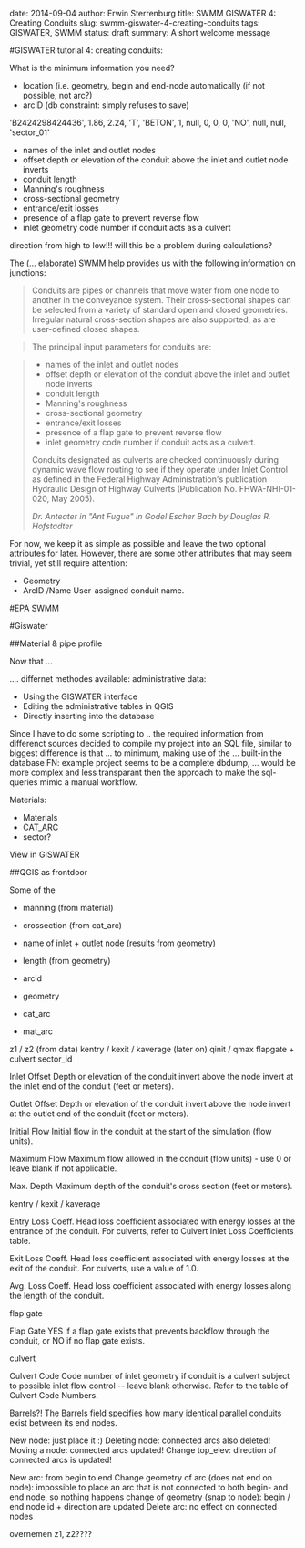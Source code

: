 date: 2014-09-04
author: Erwin Sterrenburg
title: SWMM GISWATER 4: Creating Conduits
slug: swmm-giswater-4-creating-conduits
tags: GISWATER, SWMM
status: draft
summary: A short welcome message

#GISWATER tutorial 4: creating conduits:

What is the minimum information you need?

- location (i.e. geometry, begin and end-node automatically (if not possible, not arc?)
- arcID (db constraint: simply refuses to save)

'B2424298424436', 1.86, 2.24, 'T', 'BETON', 1, null, 0, 0, 0, 'NO', null, null, 'sector_01'

- names of the inlet and outlet nodes
- offset depth or elevation of the conduit above the inlet and outlet node inverts
- conduit length
- Manning's roughness
- cross-sectional geometry
- entrance/exit losses
- presence of a flap gate to prevent reverse flow
- inlet geometry code number if conduit acts as a culvert

direction from high to low!!! will this be a problem during calculations?


The (... elaborate) SWMM help provides us with the following information on junctions:
>   Conduits are pipes or channels that move water from one node to another in the conveyance system.
>   Their cross-sectional shapes can be selected from a variety of standard open and closed geometries.
>   Irregular natural cross-section shapes are also supported, as are user-defined closed shapes.

>   The principal input parameters for conduits are:

>   * names of the inlet and outlet nodes
>   * offset depth or elevation of the conduit above the inlet and outlet node inverts
>   * conduit length
>   * Manning's roughness
>   * cross-sectional geometry
>   * entrance/exit losses
>   * presence of a flap gate to prevent reverse flow
>   * inlet geometry code number if conduit acts as a culvert.
>
>   Conduits designated as culverts are checked continuously during dynamic wave flow routing
>   to see if they operate under Inlet Control as defined in the Federal Highway Administration's
>   publication Hydraulic Design of Highway Culverts (Publication No. FHWA-NHI-01-020, May 2005).
>
>   <cite>Dr. Anteater in "Ant Fugue" in Godel Escher Bach by Douglas R. Hofstadter</cite>

For now, we keep it as simple as possible and leave the two optional attributes for later. However, there are some other
attributes that may seem trivial, yet still require attention:

*   Geometry
*   ArcID /Name
 User-assigned conduit name.

#EPA SWMM


#Giswater


##Material & pipe profile

Now that ...

....
differnet methodes available:
administrative data:

- Using the GISWATER interface
- Editing the administrative tables in QGIS
- Directly inserting into the database

Since I have to do some scripting to .. the required information from differenct sources
decided to compile my project into an SQL file, similar to
biggest difference is that ... to minimum, making use of the ... built-in the database FN: example project seems to be a complete
dbdump, ... would be more complex and less transparant then the approach to make the sql-queries mimic a manual workflow.

Materials:

- Materials
- CAT_ARC
- sector?

View in GISWATER

##QGIS as frontdoor

Some of the
* manning (from material)
* crossection (from cat_arc)
* name of inlet + outlet node (results from geometry)
* length (from geometry)



* arcid
* geometry
* cat_arc
* mat_arc

z1 / z2 (from data)
kentry / kexit / kaverage (later on)
qinit / qmax
flapgate + culvert
sector_id




Inlet Offset
 Depth or elevation of the conduit invert above the node invert at the inlet end of the conduit (feet or meters).

Outlet Offset
 Depth or elevation of the conduit invert above the node invert at the outlet end of the conduit (feet or meters).


Initial Flow
 Initial flow in the conduit at the start of the simulation (flow units).

Maximum Flow
 Maximum flow allowed in the conduit (flow units) - use 0 or leave blank if not applicable.



Max. Depth
 Maximum depth of the conduit's cross section (feet or meters).

kentry / kexit / kaverage

Entry Loss Coeff.
 Head loss coefficient associated with energy losses at the entrance of the conduit. For culverts, refer to Culvert Inlet Loss Coefficients table.

Exit Loss Coeff.
 Head loss coefficient associated with energy losses at the exit of the conduit. For culverts, use a value of 1.0.

Avg. Loss Coeff.
 Head loss coefficient associated with energy losses along the length of the conduit.

flap gate

Flap Gate
 YES if a flap gate exists that prevents backflow through the conduit, or NO if no flap gate exists.

culvert

Culvert Code
 Code number of inlet geometry if conduit is a culvert subject to possible inlet flow control -- leave blank otherwise. Refer to the table of Culvert Code Numbers.


Barrels?!
The Barrels field specifies how many identical parallel conduits exist between its end nodes.



New node: just place it :)
Deleting node: connected arcs also deleted!
Moving a node: connected arcs updated!
Change top_elev: direction of connected arcs is updated!

New arc: from begin to end
Change geometry of arc (does not end on node): impossible to place an arc that is not connected to both begin- and end node, so nothing happens
change of geometry (snap to node): begin / end node id + direction are updated
Delete arc: no effect on connected nodes

overnemen z1, z2????
